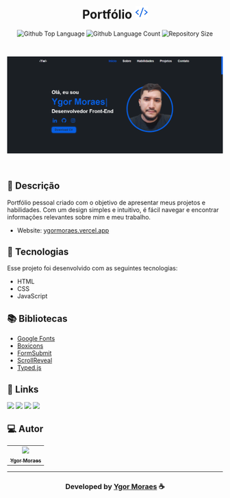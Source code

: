 <h1 align="center">
  Portfólio <img width="30px" src="https://raw.githubusercontent.com/YgorMoraes/Meu_Portfolio/master/img/icon.png"/>
</h1>

 <p align="center">
  <img alt="Github Top Language" src="https://img.shields.io/github/languages/top/YgorMoraes/Meu_Portfolio?color=075FE4">
  <img alt="Github Language Count" src="https://img.shields.io/github/languages/count/YgorMoraes/Meu_Portfolio?color=075FE4">
  <img alt="Repository Size" src="https://img.shields.io/github/repo-size/YgorMoraes/Meu_Portfolio?color=075FE4">
</p>

<br>

![Resultado final do projeto](https://raw.githubusercontent.com/YgorMoraes/Meu_Portfolio/master/img/projetos/Portfolio.png)

<br>

## 📝 Descrição 

Portfólio pessoal criado com o objetivo de apresentar meus projetos e habilidades. Com um design simples e intuitivo, é fácil navegar e encontrar informações relevantes sobre mim e meu trabalho.
- Website: [ygormoraes.vercel.app](https://ygormoraes.vercel.app/)

## 🚀 Tecnologias

Esse projeto foi desenvolvido com as seguintes tecnologias:

- HTML
- CSS
- JavaScript

## 📚 Bibliotecas

- [Google Fonts](https://fonts.google.com/)
- [Boxicons](https://boxicons.com/)
- [FormSubmit](https://formsubmit.co/)
- [ScrollReveal](https://scrollrevealjs.org/)
- [Typed.js](https://mattboldt.com/demos/typed-js/)

## 🔗 Links

<p align="left">
 
 <a href="https://www.linkedin.com/in/ygormoraes/" target="_blank"><img src="https://img.shields.io/badge/-LinkedIn-%230077B5?style=for-the-badge&logo=linkedin&logoColor=white" target="_blank"></a> 
  <a href="https://ygormoraes.vercel.app" target="_blank"><img src="https://img.shields.io/badge/meu_portfolio-rgb(25, 27, 30)?style=for-the-badge&logo=ko-fi&logoColor=white" target="_blank"></a>
  <a href="https://www.instagram.com/ygor_moraes/" target="_blank"><img src="https://img.shields.io/badge/-Instagram-%23E4405F?style=for-the-badge&logo=instagram&logoColor=white" target="_blank"></a>
  <a href = "mailto:ygorluizmoraes@gmail.com"><img src="https://img.shields.io/badge/-Gmail-%23333?style=for-the-badge&logo=gmail&logoColor=white" target="_blank"></a>

 </p>

## 💻 Autor<br>
<table>
  <tr>
    <td align="center">
      <a href="https://github.com/YgorMoraes">
        <img src="https://avatars.githubusercontent.com/u/89086125?s=96&v=4" width="100px;" /><br>
        <sub>
          <b>Ygor Moraes</b>
        </sub>
      </a>
    </td>
  </tr>
</table>

-----

  <h3 align="center"> Developed by <a href="https://www.linkedin.com/in/ygormoraes/">Ygor Moraes</a> ☕</h3>

